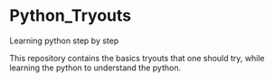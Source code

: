 # Python_Tryouts

Learning python step by step

This repository contains the basics tryouts that one should try, while learning the python to understand the python.
